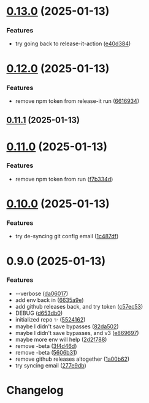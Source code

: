 # [0.13.0](https://github.com/JoshuaKGoldberg/cta-publish-testing/compare/0.12.0...0.13.0) (2025-01-13)

### Features

- try going back to release-it-action ([e40d384](https://github.com/JoshuaKGoldberg/cta-publish-testing/commit/e40d384d0160157939a13e342d13e83c3cd13265))

# [0.12.0](https://github.com/JoshuaKGoldberg/cta-publish-testing/compare/0.11.1...0.12.0) (2025-01-13)

### Features

- remove npm token from release-it run ([6616934](https://github.com/JoshuaKGoldberg/cta-publish-testing/commit/6616934aeef6162263c504e2796860a66ebe6328))

## [0.11.1](https://github.com/JoshuaKGoldberg/cta-publish-testing/compare/0.11.0...0.11.1) (2025-01-13)

# [0.11.0](https://github.com/JoshuaKGoldberg/cta-publish-testing/compare/0.10.0...0.11.0) (2025-01-13)

### Features

- remove npm token from run ([f7b334d](https://github.com/JoshuaKGoldberg/cta-publish-testing/commit/f7b334d7f033ea4beb3d64dce88faafbe4ee797f))

# [0.10.0](https://github.com/JoshuaKGoldberg/cta-publish-testing/compare/0.9.0...0.10.0) (2025-01-13)

### Features

- try de-syncing git config email ([1c487df](https://github.com/JoshuaKGoldberg/cta-publish-testing/commit/1c487dfaca9667f9c13bda70f624061b06307adc))

# 0.9.0 (2025-01-13)

### Features

- --verbose ([da06017](https://github.com/JoshuaKGoldberg/cta-publish-testing/commit/da06017576b454a6042624fcee8f06b58c25bfd4))
- add env back in ([6635a9e](https://github.com/JoshuaKGoldberg/cta-publish-testing/commit/6635a9eefdda5b9c676d106af1ea513d5ca2d7ad))
- add github releases back, and try token ([c57ec53](https://github.com/JoshuaKGoldberg/cta-publish-testing/commit/c57ec53ec6a66ecc1073f237a7d08f485439ce91))
- DEBUG ([d653db0](https://github.com/JoshuaKGoldberg/cta-publish-testing/commit/d653db05f2f543994b745406a8dc7447d8e6390a))
- initialized repo ✨ ([5524162](https://github.com/JoshuaKGoldberg/cta-publish-testing/commit/5524162964c8575185dac7ca04615b3e5757649a))
- maybe I didn't save bypasses ([82da502](https://github.com/JoshuaKGoldberg/cta-publish-testing/commit/82da502218972e82e92a46e703d21e0eb25c854a))
- maybe I didn't save bypasses, and v3 ([e869697](https://github.com/JoshuaKGoldberg/cta-publish-testing/commit/e869697786c75d99a700fae2b561a2f07aadc1c2))
- maybe more env will help ([2d2f788](https://github.com/JoshuaKGoldberg/cta-publish-testing/commit/2d2f788256b0e9612c94a4b216b74cfaf1e2c87b))
- remove -beta ([3f4d46d](https://github.com/JoshuaKGoldberg/cta-publish-testing/commit/3f4d46d6fbcf7a4b80953a00808d7a2993c33279))
- remove -beta ([5606b31](https://github.com/JoshuaKGoldberg/cta-publish-testing/commit/5606b310dada79b09f29cdadf2a88af88547c667))
- remove github releases altogether ([1a00b62](https://github.com/JoshuaKGoldberg/cta-publish-testing/commit/1a00b62e2f1ad92ce9f1daadc7b1939ad0adf280))
- try syncing email ([277e9db](https://github.com/JoshuaKGoldberg/cta-publish-testing/commit/277e9db581a939cda4b3581cac4ff9abad7978f8))

# Changelog
